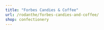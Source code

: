 ```yaml
---
title: "Forbes Candies & Coffee"
url: /rodanthe/forbes-candies-and-coffee/
shop: confectionery
---
```

